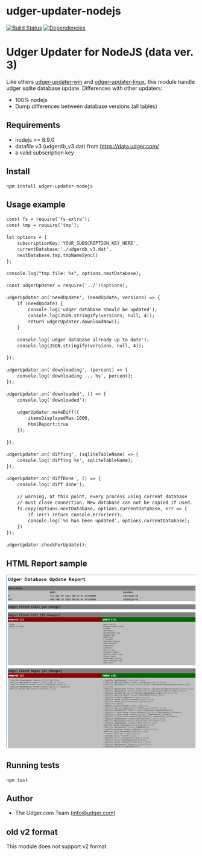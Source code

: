 # udger-updater-nodejs
[![Build Status](https://travis-ci.org/udger/udger-updater-nodejs.svg?branch=master)](https://travis-ci.org/udger/udger-updater-nodejs)
[![Dependencies](https://david-dm.org/udger/udger-updater-nodejs.svg)](https://david-dm.org/udger/udger-updater-nodejs)

# Udger Updater for NodeJS (data ver. 3)
Like others [udger-updater-win](https://github.com/udger/udger-updater-win) and [udger-updater-linux](https://github.com/udger/udger-updater-linux),
this module handle udger sqlite database update. Differences with other updaters:

* 100% nodejs
* Dump differences between database versions (all tables)

## Requirements
 - nodejs >= 8.9.0
 - datafile v3 (udgerdb_v3.dat) from https://data.udger.com/
 - a valid subscription key

## Install
    npm install udger-updater-nodejs


## Usage example

```
const fs = require('fs-extra');
const tmp = require('tmp');

let options = {
    subscriptionKey:'YOUR_SUBSCRIPTION_KEY_HERE',
    currentDatabase:'./udgerdb_v3.dat',
    nextDatabase:tmp.tmpNameSync()
};

console.log("tmp file: %s", options.nextDatabase);

const udgerUpdater = require('../')(options);

udgerUpdater.on('needUpdate', (needUpdate, versions) => {
    if (needUpdate) {
        console.log('udger database should be updated');
        console.log(JSON.stringify(versions, null, 4));
        return udgerUpdater.downloadNow();
    }

    console.log('udger database already up to date');
    console.log(JSON.stringify(versions, null, 4));

});

udgerUpdater.on('downloading', (percent) => {
    console.log('downloading ... %s', percent);
});

udgerUpdater.on('downloaded', () => {
    console.log('downloaded');

    udgerUpdater.makeDiff({
        itemsDisplayedMax:1000,
        htmlReport:true
    });

});

udgerUpdater.on('diffing', (sqliteTableName) => {
    console.log('diffing %s', sqliteTableName);
});

udgerUpdater.on('diffDone', () => {
    console.log('diff done');

    // warning, at this point, every process using current database
    // must close connection. New database can not be copied if used.
    fs.copy(options.nextDatabase, options.currentDatabase, err => {
        if (err) return console.error(err);
        console.log('%s has been updated', options.currentDatabase);
    })
});

udgerUpdater.checkForUpdate();
```
## HTML Report sample

![Alt text](/example/report.png?raw=true)


## Running tests
    npm test


## Author
- The Udger.com Team (info@udger.com)


## old v2 format
This module does not support v2 format
